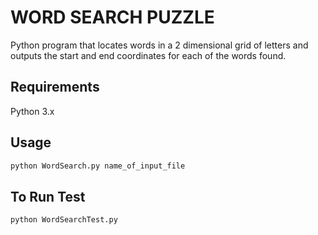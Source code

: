 # WORD SEARCH PUZZLE

Python program that locates words in a 2 dimensional grid of letters and outputs the start
and end coordinates for each of the words found.

## Requirements

Python 3.x

## Usage

```python
python WordSearch.py name_of_input_file
```

## To Run Test

```python
python WordSearchTest.py
```
